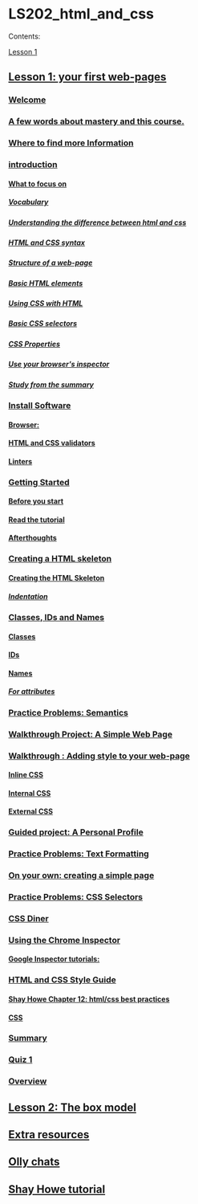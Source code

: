 # LS202_html_and_css

Contents:

[Lesson 1](https://github.com/SandyRodger/LS202_html_and_css#lesson-1-your-first-web-pages)

## [Lesson 1: your first web-pages](https://github.com/SandyRodger/LS202_html_and_css/blob/main/01_your_first_web_pages.md)
### [Welcome](https://github.com/SandyRodger/LS202_html_and_css/blob/main/01_your_first_web_pages.md#welcome)
### [A few words about mastery and this course.](https://github.com/SandyRodger/LS202_html_and_css/blob/main/01_your_first_web_pages.md#a-few-words-about-mastery-and-this-course)
### [Where to find more Information](https://github.com/SandyRodger/LS202_html_and_css/blob/main/01_your_first_web_pages.md#where-to-find-more-information)
### [introduction](https://github.com/SandyRodger/LS202_html_and_css/blob/main/01_your_first_web_pages.md#introduction)
#### [What to focus on](https://github.com/SandyRodger/LS202_html_and_css/blob/main/01_your_first_web_pages.md#what-to-focus-on)
##### [Vocabulary](https://github.com/SandyRodger/LS202_html_and_css/blob/main/01_your_first_web_pages.md#vocabulary)
##### [Understanding the difference between html and css](https://github.com/SandyRodger/LS202_html_and_css/blob/main/01_your_first_web_pages.md#understanding-the-difference-between-html-and-css)
##### [HTML and CSS syntax](https://github.com/SandyRodger/LS202_html_and_css/blob/main/01_your_first_web_pages.md#html-and-css-syntax)
##### [Structure of a web-page](https://github.com/SandyRodger/LS202_html_and_css/blob/main/01_your_first_web_pages.md#structure-of-a-web-page)
##### [Basic HTML elements](https://github.com/SandyRodger/LS202_html_and_css/blob/main/01_your_first_web_pages.md#basic-html-elements)
##### [Using CSS with HTML](https://github.com/SandyRodger/LS202_html_and_css/blob/main/01_your_first_web_pages.md#using-css-with-html)
##### [Basic CSS selectors](https://github.com/SandyRodger/LS202_html_and_css/blob/main/01_your_first_web_pages.md#basic-css-selectors)
##### [CSS Properties](https://github.com/SandyRodger/LS202_html_and_css/blob/main/01_your_first_web_pages.md#css-properties)
##### [Use your browser's inspector](https://github.com/SandyRodger/LS202_html_and_css/blob/main/01_your_first_web_pages.md#use-your-browsers-inspector)
##### [Study from the summary](https://github.com/SandyRodger/LS202_html_and_css/blob/main/01_your_first_web_pages.md#study-from-the-summary)
### [Install Software](https://github.com/SandyRodger/LS202_html_and_css/blob/main/01_your_first_web_pages.md#install-software)
#### [Browser:](https://github.com/SandyRodger/LS202_html_and_css/blob/main/01_your_first_web_pages.md#browser)
#### [HTML and CSS validators](https://github.com/SandyRodger/LS202_html_and_css/blob/main/01_your_first_web_pages.md#html-and-css-validators)
#### [Linters](https://github.com/SandyRodger/LS202_html_and_css/blob/main/01_your_first_web_pages.md#linters)
### [Getting Started](https://github.com/SandyRodger/LS202_html_and_css/blob/main/01_your_first_web_pages.md#getting-started)
#### [Before you start](https://github.com/SandyRodger/LS202_html_and_css/blob/main/01_your_first_web_pages.md#before-you-start)
#### [Read the tutorial](https://github.com/SandyRodger/LS202_html_and_css/blob/main/01_your_first_web_pages.md#read-the-tutorial)
#### [Afterthoughts](https://github.com/SandyRodger/LS202_html_and_css/blob/main/01_your_first_web_pages.md#afterthoughts)
### [Creating a HTML skeleton](https://github.com/SandyRodger/LS202_html_and_css/blob/main/01_your_first_web_pages.md#creating-a-html-skeleton)
#### [Creating the HTML Skeleton](https://github.com/SandyRodger/LS202_html_and_css/blob/main/01_your_first_web_pages.md#creating-the-html-skeleton)
##### [Indentation](https://github.com/SandyRodger/LS202_html_and_css/blob/main/01_your_first_web_pages.md#indentation)
### [Classes, IDs and Names](https://github.com/SandyRodger/LS202_html_and_css/blob/main/01_your_first_web_pages.md#classes-ids-and-names)
#### [Classes](https://github.com/SandyRodger/LS202_html_and_css/blob/main/01_your_first_web_pages.md#classes)
#### [IDs](https://github.com/SandyRodger/LS202_html_and_css/blob/main/01_your_first_web_pages.md#ids)
#### [Names](https://github.com/SandyRodger/LS202_html_and_css/blob/main/01_your_first_web_pages.md#names)
##### [For attributes](https://github.com/SandyRodger/LS202_html_and_css/blob/main/01_your_first_web_pages.md#for-attributes)
### [Practice Problems: Semantics](https://github.com/SandyRodger/LS202_html_and_css/blob/main/01_your_first_web_pages.md#practice-problems-semantics)
### [Walkthrough Project: A Simple Web Page](https://github.com/SandyRodger/LS202_html_and_css/blob/main/01_your_first_web_pages.md#walkthrough-project-a-simple-web-page)
### [Walkthrough : Adding style to your web-page](https://github.com/SandyRodger/LS202_html_and_css/blob/main/01_your_first_web_pages.md#walkthrough--adding-style-to-your-web-page)
#### [Inline CSS](https://github.com/SandyRodger/LS202_html_and_css/blob/main/01_your_first_web_pages.md#inline-css)
#### [Internal CSS](https://github.com/SandyRodger/LS202_html_and_css/blob/main/01_your_first_web_pages.md#internal-css)
#### [External CSS](https://github.com/SandyRodger/LS202_html_and_css/blob/main/01_your_first_web_pages.md#external-css)
### [Guided project: A Personal Profile](https://github.com/SandyRodger/LS202_html_and_css/blob/main/01_your_first_web_pages.md#guided-project-a-personal-profile)
### [Practice Problems: Text Formatting](https://github.com/SandyRodger/LS202_html_and_css/blob/main/01_your_first_web_pages.md#practice-problems-text-formatting)
### [On your own: creating a simple page](https://github.com/SandyRodger/LS202_html_and_css/blob/main/01_your_first_web_pages.md#on-your-own-creating-a-simple-page)
### [Practice Problems: CSS Selectors](https://github.com/SandyRodger/LS202_html_and_css/blob/main/01_your_first_web_pages.md#practice-problems-css-selectors)
### [CSS Diner](https://github.com/SandyRodger/LS202_html_and_css/blob/main/01_your_first_web_pages.md#css-diner)
### [Using the Chrome Inspector](https://github.com/SandyRodger/LS202_html_and_css/blob/main/01_your_first_web_pages.md#using-the-chrome-inspector)
#### [Google Inspector tutorials:](https://github.com/SandyRodger/LS202_html_and_css/blob/main/01_your_first_web_pages.md#google-inspector-tutorials)
### [HTML and CSS Style Guide](https://github.com/SandyRodger/LS202_html_and_css/blob/main/01_your_first_web_pages.md#html-and-css-style-guide)
#### [Shay Howe Chapter 12: html/css best practices](https://github.com/SandyRodger/LS202_html_and_css/blob/main/01_your_first_web_pages.md#shay-howe-chapter-12)
#### [CSS](https://github.com/SandyRodger/LS202_html_and_css/blob/main/01_your_first_web_pages.md#css)
### [Summary](https://github.com/SandyRodger/LS202_html_and_css/blob/main/01_your_first_web_pages.md#summary)
### [Quiz 1](https://github.com/SandyRodger/LS202_html_and_css/blob/main/01_your_first_web_pages.md#quiz-1)
### [Overview](https://github.com/SandyRodger/LS202_html_and_css/blob/main/01_your_first_web_pages.md#overview)

## [Lesson 2: The box model](https://github.com/SandyRodger/LS202_html_and_css/blob/main/02_the_box_model.md)
## [Extra resources](https://github.com/SandyRodger/LS202_html_and_css/blob/main/extra_resources.md)
## [Olly chats](https://github.com/SandyRodger/LS202_html_and_css/blob/main/olly_chats.md)
## [Shay Howe tutorial](https://github.com/SandyRodger/LS202_html_and_css/blob/main/shay_howe_tutorial.md)
